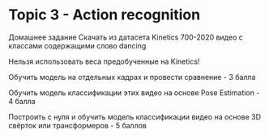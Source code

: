 # Topic 3 - Action recognition

Домашнее задание
Скачать из датасета Kinetics 700-2020 видео с классами содержащими слово dancing

Нельзя использовать веса предобученные на Kinetics!

Обучить модель на отдельных кадрах и провести сравнение - 3 балла

Обучить модель классификации этих видео на основе Pose Estimation - 4 балла

Построить с нуля и обучить модель классификации видео на основе 3D свёрток или трансформеров - 5 баллов
